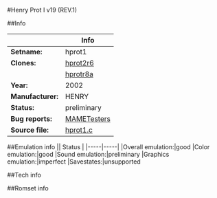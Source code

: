 #Henry Prot I v19 (REV.1)

##Info

||Info|
|-----|-----|
|**Setname:**|hprot1
|**Clones:**|[hprot2r6](hprot2r6.md)
||[hprotr8a](hprotr8a.md)
|**Year:**|2002
|**Manufacturer:**|HENRY
|**Status:**|preliminary
|**Bug reports:**|[MAMETesters](http://mametesters.org/view_all_set.php?type=1&temporary=y&search=hprot1.c)
|**Source file:**|[hprot1.c](https://github.com/mamedev/mame/blob/master/src/mess/drivers/hprot1.c)

##Emulation info
|| Status |
|-----|-----|
|Overall emulation:|good
|Color emulation:|good
|Sound emulation:|preliminary
|Graphics emulation:|imperfect
|Savestates:|unsupported

##Tech info

##Romset info

<!--- START OF EDITED COMMENT DO NOT TOUCH TEXT ABOVE-->
